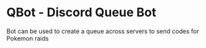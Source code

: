 # QBot - Discord Queue Bot

Bot can be used to create a queue across servers to send codes for Pokemon raids
